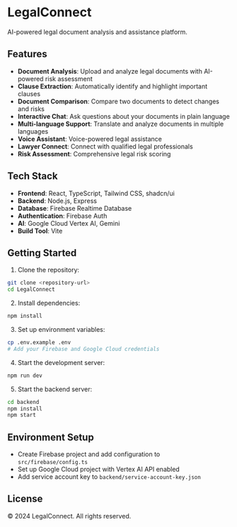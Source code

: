 # LegalConnect

AI-powered legal document analysis and assistance platform.

## Features

- **Document Analysis**: Upload and analyze legal documents with AI-powered risk assessment
- **Clause Extraction**: Automatically identify and highlight important clauses
- **Document Comparison**: Compare two documents to detect changes and risks
- **Interactive Chat**: Ask questions about your documents in plain language
- **Multi-language Support**: Translate and analyze documents in multiple languages
- **Voice Assistant**: Voice-powered legal assistance
- **Lawyer Connect**: Connect with qualified legal professionals
- **Risk Assessment**: Comprehensive legal risk scoring

## Tech Stack

- **Frontend**: React, TypeScript, Tailwind CSS, shadcn/ui
- **Backend**: Node.js, Express
- **Database**: Firebase Realtime Database
- **Authentication**: Firebase Auth
- **AI**: Google Cloud Vertex AI, Gemini
- **Build Tool**: Vite

## Getting Started

1. Clone the repository:
```bash
git clone <repository-url>
cd LegalConnect
```

2. Install dependencies:
```bash
npm install
```

3. Set up environment variables:
```bash
cp .env.example .env
# Add your Firebase and Google Cloud credentials
```

4. Start the development server:
```bash
npm run dev
```

5. Start the backend server:
```bash
cd backend
npm install
npm start
```

## Environment Setup

- Create Firebase project and add configuration to `src/firebase/config.ts`
- Set up Google Cloud project with Vertex AI API enabled
- Add service account key to `backend/service-account-key.json`

## License

© 2024 LegalConnect. All rights reserved.